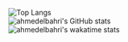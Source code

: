 ![Top Langs](https://github-readme-stats.vercel.app/api/top-langs/?username=ahmedelbahri&layout=default&card_width=445px&custom_title=Used&nbsp;Languages)
<br>
![ahmedelbahri's GitHub stats](https://github-readme-stats.vercel.app/api?username=ahmedelbahri&show_icons=true&theme=ondark&include_all_commits=true&count_private=true)
<br>
![ahmedelbahri's wakatime stats](https://github-readme-stats.vercel.app/api/wakatime?username=ahmedelbahri&layout=default)
